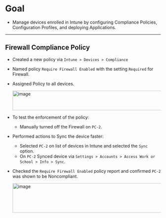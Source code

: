 # Goal
- Manage devices enrolled in Intune by configuring Compliance Policies, Configuration Profiles, and deploying Applications.

---

## Firewall Compliance Policy
- Created a new policy via `Intune > Devices > Compliance`
- Named policy `Require Firewall Enabled` with the setting `Required` for Firewall.
- Assigned Policy to all devices.
  
  <img width="809" height="64" alt="image" src="https://github.com/user-attachments/assets/41305bac-eebf-4631-9837-90d2fc2bc566" />

- To test the enforcement of the policy:
  - Manually turned off the Firewall on `PC-2`.
- Performed actions to Sync the device faster:
  - Selected `PC-2` on list of devices in Intune and selected the `Sync` option.
  - On `PC-2` Synced device via `Settings > Accounts > Access Work or School > Info > Sync`.
- Checked the `Require Firewall Enabled` policy report and confirmed `PC-2` was shown to be Noncompliant.
  
    <img width="746" height="96" alt="image" src="https://github.com/user-attachments/assets/b8045de8-fcaa-4746-bac6-d3a59c31c3fd" />

